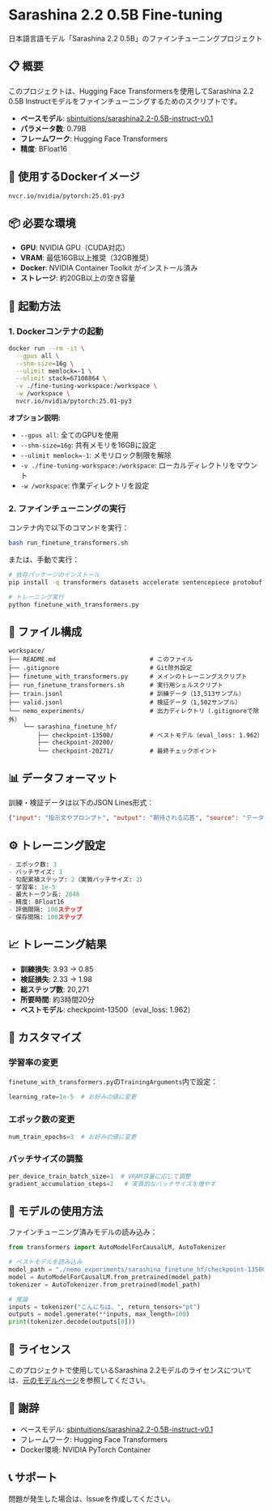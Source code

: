 # Sarashina 2.2 0.5B Fine-tuning

日本語言語モデル「Sarashina 2.2 0.5B」のファインチューニングプロジェクト

## 📋 概要

このプロジェクトは、Hugging Face Transformersを使用してSarashina 2.2 0.5B Instructモデルをファインチューニングするためのスクリプトです。

- **ベースモデル**: [sbintuitions/sarashina2.2-0.5B-instruct-v0.1](https://huggingface.co/sbintuitions/sarashina2.2-0.5B-instruct-v0.1)
- **パラメータ数**: 0.79B
- **フレームワーク**: Hugging Face Transformers
- **精度**: BFloat16

## 🐳 使用するDockerイメージ

```bash
nvcr.io/nvidia/pytorch:25.01-py3
```

## 📦 必要な環境

- **GPU**: NVIDIA GPU（CUDA対応）
- **VRAM**: 最低16GB以上推奨（32GB推奨）
- **Docker**: NVIDIA Container Toolkit がインストール済み
- **ストレージ**: 約20GB以上の空き容量

## 🚀 起動方法

### 1. Dockerコンテナの起動

```bash
docker run --rm -it \
  --gpus all \
  --shm-size=16g \
  --ulimit memlock=-1 \
  --ulimit stack=67108864 \
  -v ./fine-tuning-workspace:/workspace \
  -w /workspace \
  nvcr.io/nvidia/pytorch:25.01-py3
```

**オプション説明:**
- `--gpus all`: 全てのGPUを使用
- `--shm-size=16g`: 共有メモリを16GBに設定
- `--ulimit memlock=-1`: メモリロック制限を解除
- `-v ./fine-tuning-workspace:/workspace`: ローカルディレクトリをマウント
- `-w /workspace`: 作業ディレクトリを設定

### 2. ファインチューニングの実行

コンテナ内で以下のコマンドを実行：

```bash
bash run_finetune_transformers.sh
```

または、手動で実行：

```bash
# 依存パッケージのインストール
pip install -q transformers datasets accelerate sentencepiece protobuf

# トレーニング実行
python finetune_with_transformers.py
```

## 📁 ファイル構成

```
workspace/
├── README.md                          # このファイル
├── .gitignore                         # Git除外設定
├── finetune_with_transformers.py      # メインのトレーニングスクリプト
├── run_finetune_transformers.sh       # 実行用シェルスクリプト
├── train.jsonl                        # 訓練データ（13,513サンプル）
├── valid.jsonl                        # 検証データ（1,502サンプル）
└── nemo_experiments/                  # 出力ディレクトリ（.gitignoreで除外）
    └── sarashina_finetune_hf/
        ├── checkpoint-13500/          # ベストモデル（eval_loss: 1.962）
        ├── checkpoint-20200/
        └── checkpoint-20271/          # 最終チェックポイント
```

## 📊 データフォーマット

訓練・検証データは以下のJSON Lines形式：

```json
{"input": "指示文やプロンプト", "output": "期待される応答", "source": "データソース名"}
```

## ⚙️ トレーニング設定

```python
- エポック数: 3
- バッチサイズ: 1
- 勾配累積ステップ: 2（実質バッチサイズ: 2）
- 学習率: 1e-5
- 最大トークン長: 2048
- 精度: BFloat16
- 評価間隔: 100ステップ
- 保存間隔: 100ステップ
```

## 📈 トレーニング結果

- **訓練損失**: 3.93 → 0.85
- **検証損失**: 2.33 → 1.98
- **総ステップ数**: 20,271
- **所要時間**: 約3時間20分
- **ベストモデル**: checkpoint-13500（eval_loss: 1.962）

## 🔧 カスタマイズ

### 学習率の変更

`finetune_with_transformers.py`の`TrainingArguments`内で設定：

```python
learning_rate=1e-5  # お好みの値に変更
```

### エポック数の変更

```python
num_train_epochs=3  # お好みの値に変更
```

### バッチサイズの調整

```python
per_device_train_batch_size=1  # VRAM容量に応じて調整
gradient_accumulation_steps=2   # 実質的なバッチサイズを増やす
```

## 💾 モデルの使用方法

ファインチューニング済みモデルの読み込み：

```python
from transformers import AutoModelForCausalLM, AutoTokenizer

# ベストモデルを読み込み
model_path = "./nemo_experiments/sarashina_finetune_hf/checkpoint-13500"
model = AutoModelForCausalLM.from_pretrained(model_path)
tokenizer = AutoTokenizer.from_pretrained(model_path)

# 推論
inputs = tokenizer("こんにちは、", return_tensors="pt")
outputs = model.generate(**inputs, max_length=100)
print(tokenizer.decode(outputs[0]))
```

## 📝 ライセンス

このプロジェクトで使用しているSarashina 2.2モデルのライセンスについては、[元のモデルページ](https://huggingface.co/sbintuitions/sarashina2.2-0.5B-instruct-v0.1)を参照してください。

## 🙏 謝辞

- ベースモデル: [sbintuitions/sarashina2.2-0.5B-instruct-v0.1](https://huggingface.co/sbintuitions/sarashina2.2-0.5B-instruct-v0.1)
- フレームワーク: Hugging Face Transformers
- Docker環境: NVIDIA PyTorch Container

## 📞 サポート

問題が発生した場合は、Issueを作成してください。
